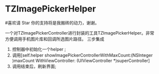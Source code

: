 # TZImagePickerHelper
#喜欢请 Star 你的支持将是我搬砖的动力，谢谢。

一个对TZImagePickerController进行封装的工具TZImagePickerHelper。非常方便调用手机图片库和回调所选图片路径。
三步集成
 1. 控制器中初始化一个helper ;
 2. 调用[self.helper showImagePickerControllerWithMaxCount:(NSInteger )maxCount WithViewController: (UIViewController *)superController]
 3. 调用结束后，刷新界面;
